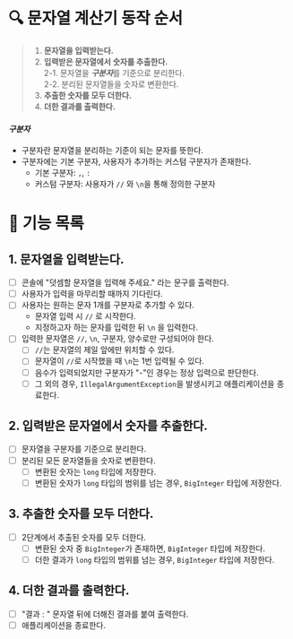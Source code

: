 # 🔍 문자열 계산기 동작 순서

> 1. **문자열을 입력받는다.**
> 2. **입력받은 문자열에서 숫자를 추출한다.**  
     2-1. 문자열을 ***구분자***를 기준으로 분리한다.  
     2-2. 분리된 문자열들을 숫자로 변환한다.
> 3. **추출한 숫자를 모두 더한다.**
> 4. **더한 결과를 출력한다.**

#### ***구분자***

- 구분자란 문자열을 분리하는 기준이 되는 문자를 뜻한다.
- 구분자에는 기본 구분자, 사용자가 추가하는 커스텀 구분자가 존재한다.
    - 기본 구분자: `,`, `:`
    - 커스텀 구분자: 사용자가 `//` 와 `\n`을 통해 정의한 구분자

# 🚀 기능 목록

## 1. 문자열을 입력받는다.

- [ ] 콘솔에 "덧셈할 문자열을 입력해 주세요." 라는 문구를 출력한다.
- [ ] 사용자가 입력을 마무리할 때까지 기다린다.
- [ ] 사용자는 원하는 문자 1개를 구분자로 추가할 수 있다.
    - 문자열 입력 시 `//` 로 시작한다.
    - 지정하고자 하는 문자를 입력한 뒤 `\n` 을 입력한다.
- [ ] 입력한 문자열은 `//`, `\n`, 구분자, 양수로만 구성되어야 한다.
    - [ ] `//`는 문자열의 제일 앞에만 위치할 수 있다.
    - [ ] 문자열이 `//`로 시작했을 때 `\n`는 1번 입력될 수 있다.
    - [ ] 음수가 입력되었지만 구분자가 "-"인 경우는 정상 입력으로 판단한다.
    - [ ] 그 외의 경우, `IllegalArgumentException`을 발생시키고 애플리케이션을 종료한다.

## 2. 입력받은 문자열에서 숫자를 추출한다.

- [ ] 문자열을 구분자를 기준으로 분리한다.
- [ ] 분리된 모든 문자열들을 숫자로 변환한다.
    - [ ] 변환된 숫자는 `long` 타입에 저장한다.
    - [ ] 변환된 숫자가 `long` 타입의 범위를 넘는 경우, `BigInteger` 타입에 저장한다.

## 3. 추출한 숫자를 모두 더한다.

- [ ] 2단계에서 추출된 숫자를 모두 더한다.
    - [ ] 변환된 숫자 중 `BigInteger`가 존재하면, `BigInteger` 타입에 저장한다.
    - [ ] 더한 결과가 `long` 타입의 범위를 넘는 경우, `BigInteger` 타입에 저장한다.

## 4. 더한 결과를 출력한다.

- [ ] "결과 : " 문자열 뒤에 더해진 결과를 붙여 출력한다.
- [ ] 애플리케이션을 종료한다.
